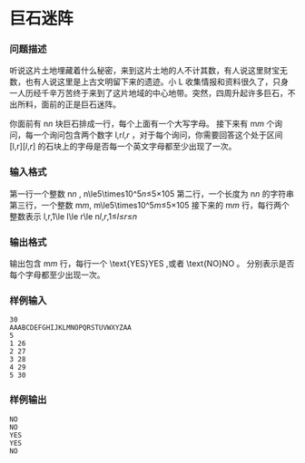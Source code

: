 # 巨石迷阵



### 问题描述

听说这片土地埋藏着什么秘密，来到这片土地的人不计其数，有人说这里财宝无数，也有人说这里是上古文明留下来的遗迹。小 L 收集情报和资料很久了，只身一人历经千辛万苦终于来到了这片地域的中心地带。突然，四周升起许多巨石，不出所料，面前的正是巨石迷阵。

你面前有 n*n* 块巨石排成一行，每个上面有一个大写字母。
接下来有 m*m* 个询问，每一个询问包含两个数字 l,r*l*,*r* ，对于每个询问，你需要回答这个处于区间 [l,r][*l*,*r*] 的石块上的字母是否每一个英文字母都至少出现了一次。

### 输入格式

第一行一个整数 n*n* , n\le5\times10^5*n*≤5×105
第二行，一个长度为 n*n* 的字符串
第三行，一个整数 m*m*, m\le5\times10^5*m*≤5×105
接下来的 m*m* 行，每行两个整数表示 l,r,1\le l\le r\le n*l*,*r*,1≤*l*≤*r*≤*n*

### 输出格式

输出包含 m*m* 行，每行一个 \text{YES}YES ,或者 \text{NO}NO 。
分别表示是否每个字母都至少出现一次。

### 样例输入

```
30
AAABCDEFGHIJKLMNOPQRSTUVWXYZAA
5
1 26
2 27
3 28
4 29
5 30
```



### 样例输出

```
NO
NO
YES
YES
NO
```


